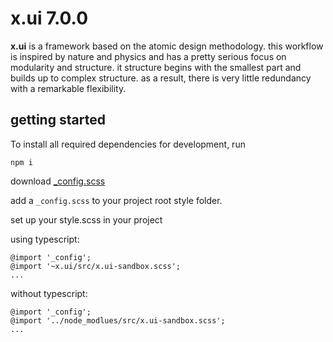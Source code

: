 # x.ui 7.0.0
**x.ui** is a framework based on the atomic design methodology. this workflow is inspired by nature and physics and has a pretty serious focus on modularity and structure. it structure begins with the smallest part and builds up to complex structure. as a result, there is very little redundancy with a remarkable flexibility.

## getting started
To install all required dependencies for development, run
```
npm i
```
download [_config.scss](https://github.com/entrecode/x.ui/blob/master/src/_config.scss) 

add a `_config.scss` to your project root style folder.

set up your style.scss in your project

using typescript:
```
@import '_config';
@import '~x.ui/src/x.ui-sandbox.scss';
...
```  
without typescript:
```
@import '_config';
@import '../node_modlues/src/x.ui-sandbox.scss';
...
```

